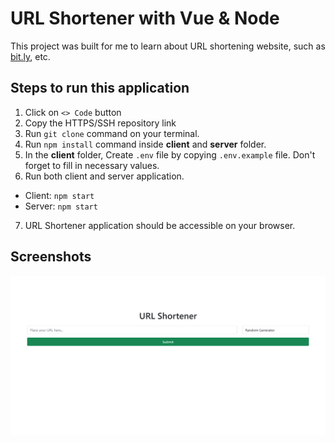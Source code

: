 # URL Shortener with Vue & Node

This project was built for me to learn about URL shortening website, such as [bit.ly](https://bitly.com/), etc.

## Steps to run this application

1. Click on `<> Code` button
2. Copy the HTTPS/SSH repository link
3. Run `git clone` command on your terminal.
4. Run `npm install` command inside **client** and **server** folder.
5. In the **client** folder, Create `.env` file by copying `.env.example` file. Don't forget to fill in necessary values.
6. Run both client and server application.

- Client: `npm start`
- Server: `npm start`

7. URL Shortener application should be accessible on your browser.

## Screenshots

![Main Screen](./documentation-images/URL%20Shortener.png)

